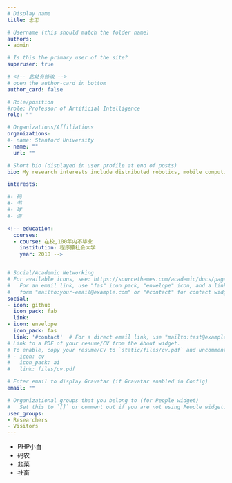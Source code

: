 ```yaml
---
# Display name
title: 忐忑

# Username (this should match the folder name)
authors:
- admin

# Is this the primary user of the site?
superuser: true

# <!-- 此处有修改 -->
# open the author-card in bottom
author_card: false

# Role/position
#role: Professor of Artificial Intelligence
role: ""

# Organizations/Affiliations
organizations:
#- name: Stanford University
- name: ""
  url: ""

# Short bio (displayed in user profile at end of posts)
bio: My research interests include distributed robotics, mobile computing and programmable matter.

interests:

#- 码
#- 书
#- 球
#- 游

<!-- education:
  courses:
  - course: 在校,100年内不毕业
    institution: 程序猿社会大学
    year: 2018 -->


# Social/Academic Networking
# For available icons, see: https://sourcethemes.com/academic/docs/page-builder/#icons
#   For an email link, use "fas" icon pack, "envelope" icon, and a link in the
#   form "mailto:your-email@example.com" or "#contact" for contact widget.
social:
- icon: github
  icon_pack: fab
  link: 
- icon: envelope
  icon_pack: fas
  link: '#contact'  # For a direct email link, use "mailto:test@example.org".
# Link to a PDF of your resume/CV from the About widget.
# To enable, copy your resume/CV to `static/files/cv.pdf` and uncomment the lines below.
# - icon: cv
#   icon_pack: ai
#   link: files/cv.pdf

# Enter email to display Gravatar (if Gravatar enabled in Config)
email: ""

# Organizational groups that you belong to (for People widget)
#   Set this to `[]` or comment out if you are not using People widget.
user_groups:
- Researchers
- Visitors
---
```


* PHP小白
* 码农
* 韭菜
* 社畜
